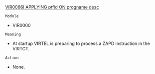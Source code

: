 [VIR0066I APPLYING ptfid ON progname desc](https://virtel.readthedocs.io/en/latest/manuals/virtel/Virtel459MG/messages.html?highlight=VIR0066I#VIR0066I)

`Module`
- VIR0000

`Meaning`
- At startup VIRTEL is preparing to process a ZAPD instruction in the VIRTCT.

`Action`
- None.
